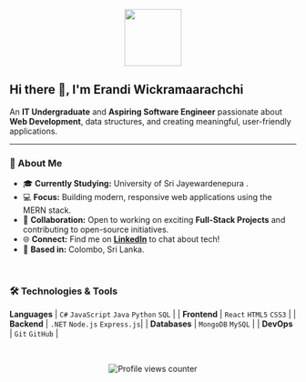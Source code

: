 <p align="center">
  <img src="https://emojis.slackmojis.com/emojis/images/1531846347/4246/blob-code.gif?1531846347" width="100"/>
</p>

## Hi there 👋, I'm Erandi Wickramaarachchi

An **IT Undergraduate** and **Aspiring Software Engineer** passionate about **Web Development**, data structures, and creating meaningful, user-friendly applications.

---

### 🚀 About Me

* 🎓 **Currently Studying:** University of Sri Jayewardenepura .
* 💻 **Focus:** Building modern, responsive web applications using the MERN stack.
* 🤝 **Collaboration:** Open to working on exciting **Full-Stack Projects** and contributing to open-source initiatives.
* 🌐 **Connect:** Find me on **[LinkedIn](https://www.linkedin.com/in/erandi-wickramaarachchi-6393b5312)** to chat about tech!
* 📍 **Based in:** Colombo, Sri Lanka.

<br>

### 🛠 Technologies & Tools

**Languages** | `C#` `JavaScript` `Java` `Python` `SQL` |
| **Frontend** | `React` `HTML5` `CSS3` |
| **Backend** | `.NET` `Node.js` `Express.js`|
| **Databases** | `MongoDB` `MySQL` |
| **DevOps** | `Git` `GitHub` |

<br>


<p align="center">
    <img src="https://komarev.com/ghpvc/?username=ERANDI002&label=Profile+views&color=0e75b6&style=flat" alt="Profile views counter" />
</p>
